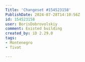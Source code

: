 ```yaml
---
Title: 'Changeset #154523158'
PublishDate: 2024-07-28T14:10:56Z
id: 154523158
user: BorisDobrovolskiy
comment: Existed building
created_by: iD 2.29.0
tags:
- Montenegro
- Tivat

---
```

